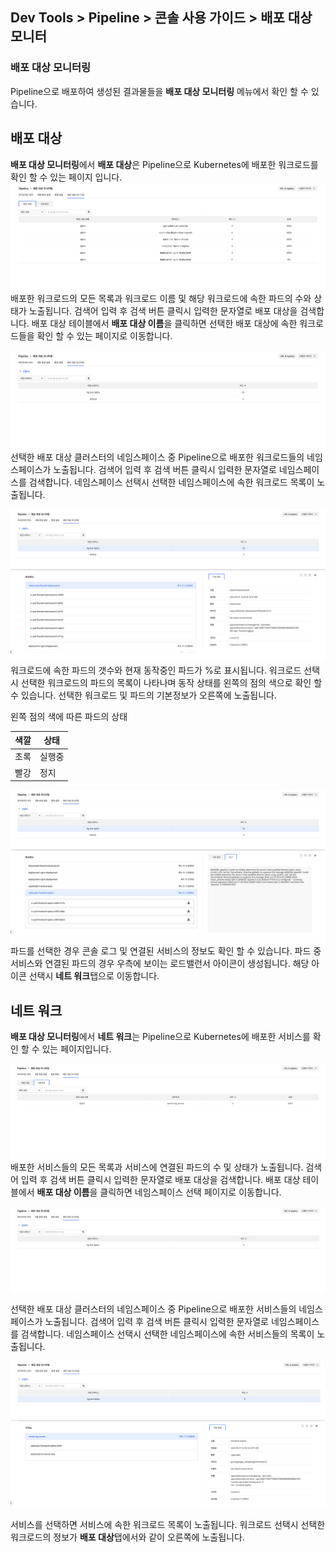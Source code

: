 ## Dev Tools > Pipeline > 콘솔 사용 가이드 > 배포 대상 모니터

### 배포 대상 모니터링

Pipeline으로 배포하여 생성된 결과물들을 **배포 대상 모니터링** 메뉴에서 확인 할 수 있습니다.

## 배포 대상

**배포 대상 모니터링**에서 **배포 대상**은 Pipeline으로 Kubernetes에 배포한 워크로드를 확인 할 수 있는 페이지 입니다.
![deploy-target-monitoring-guide-01.png](..%2Fimages%2F2023-06-27%2Fdeploy-target-monitoring-guide-01.png)
배포한 워크로드의 모든 목록과 워크로드 이름 및 해당 워크로드에 속한 파드의 수와 상태가 노출됩니다.
검색어 입력 후 검색 버튼 클릭시 입력한 문자열로 배포 대상을 검색합니다.
배포 대상 테이블에서 **배포 대상 이름**을 클릭하면 선택한 배포 대상에 속한 워크로드들을 확인 할 수 있는 페이지로 이동합니다.

![deploy-target-monitoring-guide-02.png](..%2Fimages%2F2023-06-27%2Fdeploy-target-monitoring-guide-02.png)
선택한 배포 대상 클러스터의 네임스페이스 중 Pipeline으로 배포한 워크로드들의 네임스페이스가 노출됩니다.
검색어 입력 후 검색 버튼 클릭시 입력한 문자열로 네임스페이스를 검색합니다.
네임스페이스 선택시 선택한 네임스페이스에 속한 워크로드 목록이 노출됩니다.

![deploy-target-monitoring-guide-03.png](..%2Fimages%2F2023-06-27%2Fdeploy-target-monitoring-guide-03.png)
워크로드에 속한 파드의 갯수와 현재 동작중인 파드가 %로 표시됩니다. 워크로드 선택시 선택한 워크로드의 파드의 목록이 나타나며 동작 상태를 왼쪽의 점의 색으로 확인 할 수 있습니다.
선택한 워크로드 및 파드의 기본정보가 오른쪽에 노출됩니다.


왼쪽 점의 색에 따른 파드의 상태

| 색깔 | 상태   |
| --- |------|
| 초록 | 실행중  |
| 빨강 | 정지   |
![deploy-target-monitoring-guide-04.png](..%2Fimages%2F2023-06-27%2Fdeploy-target-monitoring-guide-04.png)
파드를 선택한 경우 콘솔 로그 및 연결된 서비스의 정보도 확인 할 수 있습니다.
파드 중 서비스와 연결된 파드의 경우 우측에 보이는 로드밸런서 아이콘이 생성됩니다. 해당 아이콘 선택시 **네트 워크**탭으로 이동합니다.


## 네트 워크

**배포 대상 모니터링**에서 **네트 워크**는 Pipeline으로 Kubernetes에 배포한 서비스를 확인 할 수 있는 페이지입니다.

![deploy-target-monitoring-guide-05.png](..%2Fimages%2F2023-06-27%2Fdeploy-target-monitoring-guide-05.png)
배포한 서비스들의 모든 목록과 서비스에 연결된 파드의 수 및 상태가 노출됩니다.
검색어 입력 후 검색 버튼 클릭시 입력한 문자열로 배포 대상을 검색합니다.
배포 대상 테이블에서 **배포 대상 이름**을 클릭하면 네임스페이스 선택 페이지로 이동합니다.

![deploy-target-monitoring-guide-06.png](..%2Fimages%2F2023-06-27%2Fdeploy-target-monitoring-guide-06.png)

선택한 배포 대상 클러스터의 네임스페이스 중 Pipeline으로 배포한 서비스들의 네임스페이스가 노출됩니다.
검색어 입력 후 검색 버튼 클릭시 입력한 문자열로 네임스페이스를 검색합니다.
네임스페이스 선택시 선택한 네임스페이스에 속한 서비스들의 목록이 노출됩니다.

![deploy-target-monitoring-guide-07.png](..%2Fimages%2F2023-06-27%2Fdeploy-target-monitoring-guide-07.png)

서비스를 선택하면 서비스에 속한 워크로드 목록이 노출됩니다. 워크로드 선택시 선택한 워크로드의 정보가 **배포 대상**탭에서와 같이 오른쪽에 노출됩니다. 
